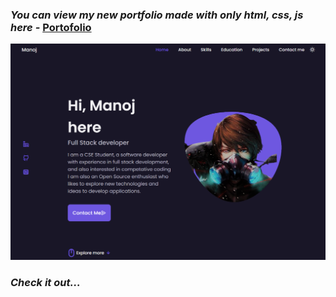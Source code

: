 ### *You can view my new portfolio made with only html, css, js here -* **[Portofolio](https://manojtummala.github.io/)**

<p align="centre"><img src="assets/img/project-1.png"></p>

### *Check it out...*